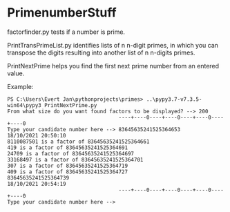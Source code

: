 # PrimenumberStuff
factorfinder.py tests if a number is prime.

PrintTransPrimeList.py identifies lists of n n-digit primes, in which you can transpose the digits resulting into another list of n n-digits primes.

PrintNextPrime helps you find the first next prime number from an entered value.

Example:

```
PS C:\Users\Evert Jan\pythonprojects\primes> ..\pypy3.7-v7.3.5-win64\pypy3 PrintNextPrime.py
From what size do you want found factors to be displayed? --> 200
                                    ----+----0----+----0----+----0----+----0
Type your candidate number here --> 83645635241525364653
18/10/2021 20:50:10
8110087501 is a factor of 83645635241525364661
419 is a factor of 83645635241525364691
24709 is a factor of 83645635241525364697
33168497 is a factor of 83645635241525364701
307 is a factor of 83645635241525364719
409 is a factor of 83645635241525364727
83645635241525364739
18/10/2021 20:54:19
                                    ----+----0----+----0----+----0----+----0
Type your candidate number here -->
```
